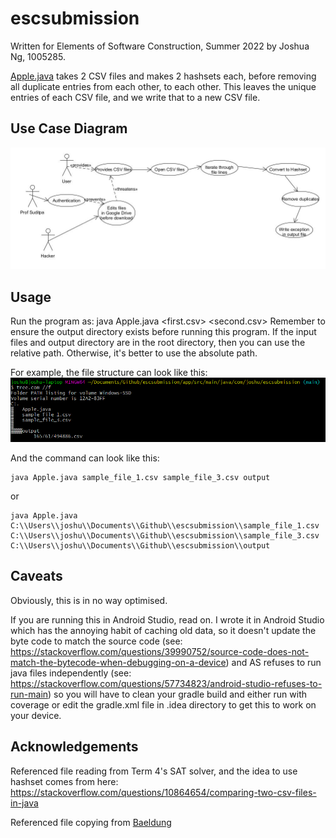 # escsubmission

Written for Elements of Software Construction, Summer 2022 by Joshua Ng, 1005285.

[Apple.java](../main/app/src/main/java/com/joshu/escsubmission/Apple.java) takes 2 CSV files and makes 2 hashsets each, before removing all duplicate entries from each other, to each other. This leaves the unique entries of each CSV file, and we write that to a new CSV file.

## Use Case Diagram
<img src=https://github.com/brutatoasta/escsubmission/blob/main/wk8_use_case_diagram.jpg >

## Usage
Run the program as: 
java Apple.java <first.csv> <second.csv> <output directory>
Remember to ensure the output directory exists before running this program. If the input files and output directory are in the root directory, then you can use the relative path. Otherwise, it's better to use the absolute path.

For example, the file structure can look like this:
<img src=https://github.com/brutatoasta/escsubmission/blob/main/tree.png>

And the command can look like this: 
```
java Apple.java sample_file_1.csv sample_file_3.csv output
```
or
```
java Apple.java C:\\Users\\joshu\\Documents\\Github\\escsubmission\\sample_file_1.csv C:\\Users\\joshu\\Documents\\Github\\escsubmission\\sample_file_3.csv C:\\Users\\joshu\\Documents\\Github\\escsubmission\\output
```

## Caveats
Obviously, this is in no way optimised.

If you are running this in Android Studio, read on. 
I wrote it in Android Studio which has the annoying habit of caching old data, so it doesn't update the byte code to match the source code (see: https://stackoverflow.com/questions/39990752/source-code-does-not-match-the-bytecode-when-debugging-on-a-device)
and AS refuses to run java files independently (see: https://stackoverflow.com/questions/57734823/android-studio-refuses-to-run-main) so you will have to clean your gradle build and either run with coverage or edit the gradle.xml file in .idea directory to get this to work on your device.

## Acknowledgements
Referenced file reading from Term 4's SAT solver, and the idea to use hashset comes from here: https://stackoverflow.com/questions/10864654/comparing-two-csv-files-in-java

Referenced file copying from [Baeldung](https://www.baeldung.com/java-copy-file)
